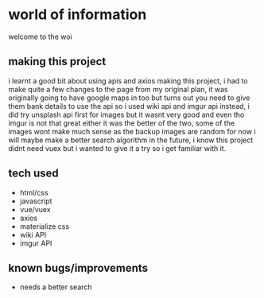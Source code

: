 # world of information
welcome to the woi

## making this project

i learnt a good bit about using apis and axios making this project, i had to make quite a few changes to the page from my original plan, it was originally going to have google maps in too but turns out you need to give them bank details to use the api so i used wiki api and imgur api instead, i did try unsplash api first for images but it wasnt very good and even tho imgur is not that great either it was the better of the two, some of the images wont make much sense as the backup images are random for now i will maybe make a better search algorithm in the future, i know this project didnt need vuex but i wanted to give it a try so i get familiar with it.


## tech used

 - html/css
 - javascript
 - vue/vuex
 - axios
 - materialize css
 - wiki API
 - imgur API
 
 
 ## known bugs/improvements
 
 - needs a better search
 


